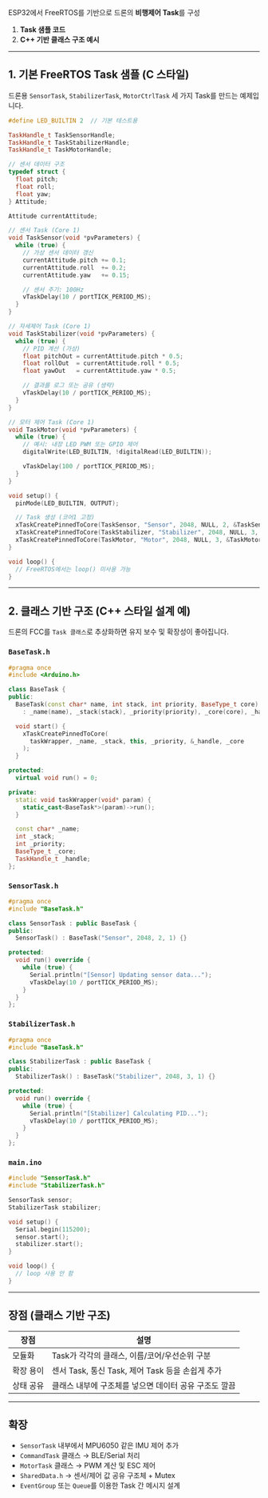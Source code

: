 ESP32에서 FreeRTOS를 기반으로 드론의 **비행제어 Task**를 구성

1. **Task 샘플 코드**
2. **C++ 기반 클래스 구조 예시**

---

## 1. 기본 FreeRTOS Task 샘플 (C 스타일)

드론용 `SensorTask`, `StabilizerTask`, `MotorCtrlTask` 세 가지 Task를 만드는 예제입니다.

```cpp
#define LED_BUILTIN 2  // 기본 테스트용

TaskHandle_t TaskSensorHandle;
TaskHandle_t TaskStabilizerHandle;
TaskHandle_t TaskMotorHandle;

// 센서 데이터 구조
typedef struct {
  float pitch;
  float roll;
  float yaw;
} Attitude;

Attitude currentAttitude;

// 센서 Task (Core 1)
void TaskSensor(void *pvParameters) {
  while (true) {
    // 가상 센서 데이터 갱신
    currentAttitude.pitch += 0.1;
    currentAttitude.roll  += 0.2;
    currentAttitude.yaw   += 0.15;

    // 센서 주기: 100Hz
    vTaskDelay(10 / portTICK_PERIOD_MS);
  }
}

// 자세제어 Task (Core 1)
void TaskStabilizer(void *pvParameters) {
  while (true) {
    // PID 계산 (가상)
    float pitchOut = currentAttitude.pitch * 0.5;
    float rollOut  = currentAttitude.roll * 0.5;
    float yawOut   = currentAttitude.yaw * 0.5;

    // 결과를 로그 또는 공유 (생략)
    vTaskDelay(10 / portTICK_PERIOD_MS);
  }
}

// 모터 제어 Task (Core 1)
void TaskMotor(void *pvParameters) {
  while (true) {
    // 예시: 내장 LED PWM 또는 GPIO 제어
    digitalWrite(LED_BUILTIN, !digitalRead(LED_BUILTIN));

    vTaskDelay(100 / portTICK_PERIOD_MS);
  }
}

void setup() {
  pinMode(LED_BUILTIN, OUTPUT);

  // Task 생성 (코어1 고정)
  xTaskCreatePinnedToCore(TaskSensor, "Sensor", 2048, NULL, 2, &TaskSensorHandle, 1);
  xTaskCreatePinnedToCore(TaskStabilizer, "Stabilizer", 2048, NULL, 3, &TaskStabilizerHandle, 1);
  xTaskCreatePinnedToCore(TaskMotor, "Motor", 2048, NULL, 3, &TaskMotorHandle, 1);
}

void loop() {
  // FreeRTOS에서는 loop() 미사용 가능
}
```

---

## 2. 클래스 기반 구조 (C++ 스타일 설계 예)

드론의 FCC를 `Task 클래스`로 추상화하면 유지 보수 및 확장성이 좋아집니다.

### `BaseTask.h`

```cpp
#pragma once
#include <Arduino.h>

class BaseTask {
public:
  BaseTask(const char* name, int stack, int priority, BaseType_t core)
    : _name(name), _stack(stack), _priority(priority), _core(core), _handle(NULL) {}

  void start() {
    xTaskCreatePinnedToCore(
      taskWrapper, _name, _stack, this, _priority, &_handle, _core
    );
  }

protected:
  virtual void run() = 0;

private:
  static void taskWrapper(void* param) {
    static_cast<BaseTask*>(param)->run();
  }

  const char* _name;
  int _stack;
  int _priority;
  BaseType_t _core;
  TaskHandle_t _handle;
};
```

### `SensorTask.h`

```cpp
#pragma once
#include "BaseTask.h"

class SensorTask : public BaseTask {
public:
  SensorTask() : BaseTask("Sensor", 2048, 2, 1) {}

protected:
  void run() override {
    while (true) {
      Serial.println("[Sensor] Updating sensor data...");
      vTaskDelay(10 / portTICK_PERIOD_MS);
    }
  }
};
```

### `StabilizerTask.h`

```cpp
#pragma once
#include "BaseTask.h"

class StabilizerTask : public BaseTask {
public:
  StabilizerTask() : BaseTask("Stabilizer", 2048, 3, 1) {}

protected:
  void run() override {
    while (true) {
      Serial.println("[Stabilizer] Calculating PID...");
      vTaskDelay(10 / portTICK_PERIOD_MS);
    }
  }
};
```

### `main.ino`

```cpp
#include "SensorTask.h"
#include "StabilizerTask.h"

SensorTask sensor;
StabilizerTask stabilizer;

void setup() {
  Serial.begin(115200);
  sensor.start();
  stabilizer.start();
}

void loop() {
  // loop 사용 안 함
}
```

---

## 장점 (클래스 기반 구조)

| 장점         | 설명                                                  |
| ------------ | ----------------------------------------------------- |
| 모듈화    | Task가 각각의 클래스, 이름/코어/우선순위 구분         |
| 확장 용이 | 센서 Task, 통신 Task, 제어 Task 등을 손쉽게 추가      |
| 상태 공유 | 클래스 내부에 구조체를 넣으면 데이터 공유 구조도 깔끔 |

---

## 확장

- `SensorTask` 내부에서 MPU6050 같은 IMU 제어 추가
- `CommandTask` 클래스 → BLE/Serial 처리
- `MotorTask` 클래스 → PWM 계산 및 ESC 제어
- `SharedData.h` → 센서/제어 값 공유 구조체 + Mutex
- `EventGroup` 또는 `Queue`를 이용한 Task 간 메시지 설계
